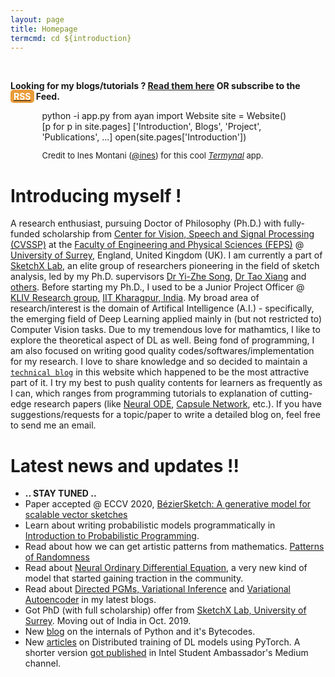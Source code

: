 ```yaml
---
layout: page
title: Homepage
termcmd: cd ${introduction}
---
```


<br />

<p class="banner">
    <strong>
    Looking for my blogs/tutorials ? <a href="{{ site.url }}{{ site.baseurl }}/blogs.html">Read them here</a> OR subscribe to the <a href="{{ site.url }}{{ site.baseurl }}/feed.xml"><span style="color: #FFFFFF; background-color: #EA9B39; border-radius: 5px 5px 5px 5px; padding: 2px 5px 2px 5px;">RSS</span></a> Feed.</strong>
</p>

<div style="margin-left: auto; margin-right: auto; width: 80%;">
    <!-- Termynal, a HTML/CSS/JS based terminal (Thanks to @ines, github/ines) -->
    <div id="termynal" 
            data-termynal data-ty-startDelay="500" data-ty-typeDelay="80" data-ty-lineDelay="300">
        <span data-ty="input" data-ty-prompt="(ai) ayan at ~/homepage $ ">python -i app.py</span>
        <span data-ty="input" data-ty-prompt=">> ">from ayan import Website</span>
        <span data-ty="input" data-ty-prompt=">> ">site = Website()</span>
        <span data-ty="input" data-ty-prompt=">> ">[p for p in site.pages]</span>
        <span data-ty>['Introduction', Blogs', 'Project', 'Publications', ...]</span>
        <span data-ty="input" data-ty-prompt=">> ">open(site.pages['Introduction'])</span>
        <span data-ty="progress"></span>
    </div>
    <div style="width: 100%;">
        <p style="font-size: 13px; text-align: left;">Credit to Ines Montani (<a href="https://github.com/ines/">@ines</a>) for this cool <a href="https://github.com/ines/termynal"><i>Termynal</i></a> app.</p>
    </div>
</div>

<script type="text/javascript" src="{{ "/" | relative_url }}public/termynal/termynal.js" data-termynal-container="#termynal"></script>

# Introducing myself !

A research enthusiast, pursuing Doctor of Philosophy (Ph.D.) with fully-funded scholarship from [Center for Vision, Speech and Signal Processing (CVSSP)](https://www.surrey.ac.uk/centre-vision-speech-signal-processing) at the [Faculty of Engineering and Physical Sciences (FEPS)](https://www.surrey.ac.uk/faculty-engineering-physical-sciences) @ [University of Surrey](https://www.surrey.ac.uk/), England, United Kingdom (UK). I am currently a part of [SketchX Lab](http://sketchx.eecs.qmul.ac.uk/), an elite group of researchers pioneering in the field of sketch analysis, led by my Ph.D. supervisors [Dr Yi-Zhe Song](https://www.surrey.ac.uk/people/yi-zhe-song), [Dr Tao Xiang](https://www.surrey.ac.uk/people/tao-xiang) and [others](http://sketchx.eecs.qmul.ac.uk/people/). Before starting my Ph.D., I used to be a Junior Project Officer @ [KLIV Research group](http://iitkliv.github.io/), [IIT Kharagpur, India](http://iitkgp.ac.in). My broad area of research/interest is the domain of Artifical Intelligence (A.I.) - specifically, the emerging field of Deep Learning applied mainly in (but not restricted to) Computer Vision tasks. Due to my tremendous love for mathamtics, I like to explore the theoretical aspect of DL as well. Being fond of programming, I am also focused on writing good quality codes/softwares/implementation for my research. I love to share knowledge and so decided to maintain a <a href="{{ site.url }}{{ site.baseurl }}/blogs.html">`technical blog`</a> in this website which happened to be the most attractive part of it. I try my best to push quality contents for learners as frequently as I can, which ranges from programming tutorials to explanation of cutting-edge research papers (like <a href="{{ site.url }}{{ site.baseurl }}/blog-tut/2020/03/20/neural-ode.html">Neural ODE</a>, <a href="{{ site.url }}{{ site.baseurl }}/blog-tut/2017/11/20/an-intuitive-understanding-of-capsules.html">Capsule Network</a>, etc.). If you have suggestions/requests for a topic/paper to write a detailed blog on, feel free to send me an email.

# Latest news and updates !!

- **.. STAY TUNED ..**
- Paper accepted @ ECCV 2020, <a href="{{ site.url }}{{ site.baseurl }}/pubs/2020/07/03/pub-7.html">BézierSketch: A generative model for scalable vector sketches</a>
- Learn about writing probabilistic models programmatically in <a href="{{ site.url }}{{ site.baseurl }}/blog-tut/2020/05/05/probabilistic-programming.html">Introduction to Probabilistic Programming</a>.
- Read about how we can get artistic patterns from mathematics. <a href="{{ site.url }}{{ site.baseurl }}/blog-tut/2020/04/15/patterns-of-randomness.html">Patterns of Randomness</a>
- Read about <a href="{{ site.url }}{{ site.baseurl }}/blog-tut/2020/03/20/neural-ode.html">Neural Ordinary Differential Equation</a>, a very new kind of model that started gaining traction in the community.
- Read about <a href="{{ site.url }}{{ site.baseurl }}/blog-tut/2019/11/20/inference-in-pgm.html">Directed PGMs, Variational Inference</a> and <a href="{{ site.url }}{{ site.baseurl }}/blog-tut/2020/01/01/variational-autoencoder.html">Variational Autoencoder</a> in my latest blogs.
- Got PhD (with full scholarship) offer from [SketchX Lab, University of Surrey](http://sketchx.eecs.qmul.ac.uk/). Moving out of India in Oct. 2019.
- New <a href="{{ site.url }}{{ site.baseurl }}/blog-tut/2019/01/01/python-compilation-process-overview.html">blog</a> on the internals of Python and it's Bytecodes.
- New <a href="{{ site.url }}{{ site.baseurl }}/blog-tut/2018/12/28/scalable-deep-learning-2.html">articles</a> on Distributed training of DL models using PyTorch. A shorter version <a href="https://medium.com/intel-student-ambassadors/distributed-training-of-deep-learning-models-with-pytorch-1123fa538848">got published</a> in Intel Student Ambassador's Medium channel.
